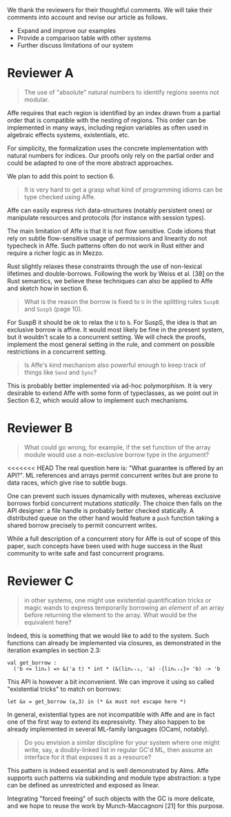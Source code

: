 We thank the reviewers for their thoughtful comments.
We will take their comments into account and revise our article as follows.
- Expand and improve our examples
- Provide a comparison table with other systems 
- Further discuss limitations of our system

# Reviewer A

> The use of "absolute" natural numbers to identify regions seems not modular.

Affe requires that each region is identified by an index drawn from a partial
order that is compatible with the nesting of regions.
This order can be implemented in many ways, including region variables
as often used in algebraic effects systems, existentials, etc.

For simplicity, the formalization uses the concrete implementation with 
natural numbers for indices. Our proofs only rely on
the partial order and could be adapted to one of the
more abstract approaches.

We plan to add this point to section 6.

> It is very hard to get a grasp what kind of programming idioms can be type checked using Affe.

Affe can easily express rich data-structures (notably 
persistent ones) or manipulate resources and protocols (for instance with session types).

The main limitation of Affe is that it is not flow sensitive.
Code idioms that rely on subtle flow-sensitive usage of 
permissions and linearity do not typecheck in Affe. Such patterns often
do not work in Rust either and require a richer logic as in Mezzo.

Rust slightly relaxes these constraints through the use of non-lexical lifetimes
and double-borrows. 
Following the work by Weiss et al. [38] on the Rust semantics, we believe
these techniques can also be applied to Affe and 
sketch how in section 6.

> What is the reason the borrow is fixed to `U` in the splitting rules `SuspB` and `SuspS` (page 10).

For SuspB it should be ok to relax the `U` to `b`. For SuspS, the idea
is that an exclusive borrow is affine. It would most likely be fine in
the present system, but it wouldn't scale to a concurrent setting.
We will check the proofs, implement the most general setting in the
rule, and comment on possible restrictions in a concurrent setting.

> Is Affe's kind mechanism also powerful enough to keep track of things like `Send` and `Sync`?

This is probably better implemented via ad-hoc polymorphism. It is very
desirable to extend Affe with some form of typeclasses, as we point out in
Section 6.2, which would allow to implement such mechanisms.

# Reviewer B

> What could go wrong, for example, if the set function of the array module would use a non-exclusive borrow type in the argument?

<<<<<<< HEAD
The real question here is: "What guarantee is offered by an API?".
ML references and arrays permit concurrent writes but are prone to
data races, which give rise to subtle bugs.

One can prevent such issues dynamically with mutexes, whereas exclusive borrows
forbid concurrent mutations *statically*. The choice then falls on the 
API designer: a file handle is probably better checked statically.
A distributed queue on the other hand would 
feature a `push` function taking a shared borrow precisely
to permit concurrent writes.

While a full description of a concurrent story for Affe is out of scope 
of this paper, such concepts have been used with huge success in the Rust
community to write safe and fast concurrent programs.

# Reviewer C

> in other systems, one might use existential quantification tricks or magic wands to express temporarily borrowing an *element* of an array before returning the element to the array. What would be the equivalent here? 

Indeed, this is something that we would like to add to the system. 
Such functions can already be implemented via closures, 
as demonstrated in the iteration examples in section 2.3:

    val get_borrow :
      ('b <= linₖ) => &('a t) * int * (&(linₖ₊₁, 'a) -{linₖ₊₁}> 'b) -> 'b

This API is however a bit inconvenient. We can improve it using
so called "existential tricks" to match on borrows:

    let &x = get_borrow (a,3) in (* &x must not escape here *)

In general, existential types are not incompatible with Affe and are in fact
one of the first way to extend its expressivity. They also happen to be already implemented in several ML-family languages (OCaml, notably).

> Do you envision a similar discipline for your system where one might write, say, a doubly-linked list in regular GC'd ML, then assume an interface for it that exposes it as a resource?

This pattern is indeed essential and is well demonstrated by Alms.
Affe supports such patterns via subkinding and module type abstraction:
a type can be defined as unrestricted and exposed as linear.

Integrating "forced freeing" of such objects with the GC is more delicate,
and we hope to reuse the work by Munch-Maccagnoni [21] for this purpose.
